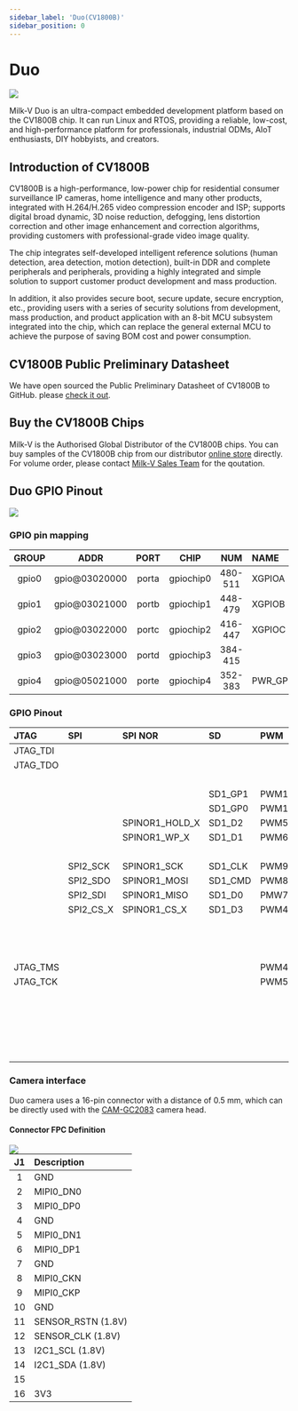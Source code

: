```yaml
---
sidebar_label: 'Duo(CV1800B)'
sidebar_position: 0
---
```


# Duo

 <Image src='/docs/duo/duo-v1.2.png' maxWidth='60%' align='center' />

 Milk-V Duo is an ultra-compact embedded development platform based on the CV1800B chip. It can run Linux and RTOS, providing a reliable, low-cost, and high-performance platform for professionals, industrial ODMs, AIoT enthusiasts, DIY hobbyists, and creators.  

## Introduction of CV1800B

CV1800B is a high-performance, low-power chip for residential consumer surveillance IP cameras, home intelligence and many other products, integrated with H.264/H.265 video compression encoder and ISP; supports digital broad dynamic, 3D noise reduction, defogging, lens distortion correction and other image enhancement and correction algorithms, providing customers with professional-grade video image quality.   

The chip integrates self-developed intelligent reference solutions (human detection, area detection, motion detection), built-in DDR and complete peripherals and peripherals, providing a highly integrated and simple solution to support customer product development and mass production.   

In addition, it also provides secure boot, secure update, secure encryption, etc., providing users with a series of security solutions from development, mass production, and product application with an 8-bit MCU subsystem integrated into the chip, which can replace the general external MCU to achieve the purpose of saving BOM cost and power consumption.

## CV1800B Public Preliminary Datasheet

We have open sourced the Public Preliminary Datasheet of CV1800B to GitHub. please [check it out](https://github.com/milkv-duo/duo-files/blob/main/duo/datasheet/CV1800B-CV1801B-Preliminary-Datasheet-full-en.pdf).

## Buy the CV1800B Chips

Milk-V is the Authorised Global Distributor of the CV1800B chips. You can buy samples of the CV1800B chip from our distributor [online store](https://arace.tech/products/sophon-cv1800b-5pcs) directly. For volume order, please contact [Milk-V Sales Team](mailto:sales@milkv.io) for the qoutation.

## Duo GPIO Pinout

<Image src='/docs/duo/duo/duo-pinout-01.webp' maxWidth='50%' align='center' />

### GPIO pin mapping

<div className='gpio_style'>

| GROUP | ADDR          | PORT  | CHIP      | NUM     | NAME     | START             |
|:-----:|:-------------:|:-----:|:---------:|:-------:|:---------|:------------------|
| gpio0 | gpio@03020000 | porta | gpiochip0 | 480-511 | XGPIOA   | 480 - XGPIOA[0]   |
| gpio1 | gpio@03021000 | portb | gpiochip1 | 448-479 | XGPIOB   | 448 - XGPIOB[0]   |
| gpio2 | gpio@03022000 | portc | gpiochip2 | 416-447 | XGPIOC   | 416 - XGPIOC[0]   |
| gpio3 | gpio@03023000 | portd | gpiochip3 | 384-415 |          |                   |
| gpio4 | gpio@05021000 | porte | gpiochip4 | 352-383 | PWR_GPIO | 352 - PWR_GPIO[0] |

</div>

### GPIO Pinout

<div className='gpio_style' style={{ overflow :"auto"}} >

| JTAG     | SPI       | SPI NOR        | SD      | PWM   | I2C      | UART       | NUM | CV1800B      | NAME | PIN                             | PIN                              | NAME     | CV1800B     | NUM | ADC        | SPI NOR       | SPI NAND     |
|:---------|:----------|:---------------|:--------|:------|:---------|:-----------|:---:|:-------------|-----:|:-------------------------------:|:--------------------------------:|:---------|:------------|:---:|:-----------|:--------------|:-------------|
| JTAG_TDI |           |                |         |       | I2C0_SCL | UART1/2_TX | 508 | XGPIOA[28]   | GP0  | <div className='green'>1</div>  | <div className='red'>40</div>    | VBUS(5V) |             |     |            |               |              |
| JTAG_TDO |           |                |         |       | I2C0_SDA | UART1/2_RX | 509 | XGPIOA[29]   | GP1  | <div className='green'>2</div>  | <div className='red'>39</div>    | VSYS(5V) |             |     |            |               |              |
|          |           |                |         |       |          |            |     |              | GND  | <div className='black'>3</div>  | <div className='black'>38</div>  | GND      |             |     |            |               |              |
|          |           |                | SD1_GP1 | PWM10 |          | UART4_TX   | 378 | PWR_GPIO[26] | GP2  | <div className='green'>4</div>  | <div className='orange'>37</div> | 3V3_EN   |             |     |            |               |              |
|          |           |                | SD1_GP0 | PWM11 |          | UART4_RX   | 377 | PWR_GPIO[25] | GP3  | <div className='green'>5</div>  | <div className='red'>36</div>  | 3V3(OUT) |             |     |            |               |              |
|          |           | SPINOR1_HOLD_X | SD1_D2  | PWM5  | I2C1_SCL | UART2/3_TX | 371 | PWR_GPIO[19] | GP4  | <div className='green'>6</div>  | <div className='gray'>35</div>   |          |             |     |            |               |              |
|          |           | SPINOR1_WP_X   | SD1_D1  | PWM6  | I2C1_SDA | UART2/3_RX | 372 | PWR_GPIO[20] | GP5  | <div className='green'>7</div>  | <div className='gray'>34</div>   |          |             |     |            |               |              |
|          |           |                |         |       |          |            |     |              | GND  | <div className='black'>8</div>  | <div className='black'>33</div>  | GND      |             |     |            |               |              |
|          | SPI2_SCK  | SPINOR1_SCK    | SD1_CLK | PWM9  | I2C3_SDA |            | 375 | PWR_GPIO[23] | GP6  | <div className='green'>9</div>  | <div className='green'>32</div>  | GP27     | XGPIOB[6]   | 454 | ADC2(1.8V) |               |              |
|          | SPI2_SDO  | SPINOR1_MOSI   | SD1_CMD | PWM8  | I2C3_SCL |            | 374 | PWR_GPIO[22] | GP7  | <div className='green'>10</div> | <div className='green'>31</div>  | GP26     | XGPIOB[3]   | 451 | ADC1(1.8V) |               |              |
|          | SPI2_SDI  | SPINOR1_MISO   | SD1_D0  | PMW7  | I2C1_SDA | UART3_RTS  | 373 | PWR_GPIO[21] | GP8  | <div className='green'>11</div> | <div className='orange'>30</div> | RUN      |             |     |            |               |              |
|          | SPI2_CS_X | SPINOR1_CS_X   | SD1_D3  | PWM4  | I2C1_SCL | UART3_CTS  | 370 | PWR_GPIO[18] | GP9  | <div className='green'>12</div> | <div className='green'>29</div>  | GP22     | PWR_GPIO[4] | 356 |            |               |              |
|          |           |                |         |       |          |            |     |              | GND  | <div className='black'>13</div> | <div className='black'>28</div>  | GND      |             |     |            |               |              |
|          |           |                |         |       | I2C1_SDA |            | 425 | XGPIOC[9]    | GP10 | <div className='green'>14</div> | <div className='green'>27</div>  | GP21     | XGPIOA[26]  | 506 |            | SPINOR_HOLD_X | SPINAND_HOLD |
|          |           |                |         |       | I2C1_SCL |            | 426 | XGPIOC[10]   | GP11 | <div className='green'>15</div> | <div className='green'>26</div>  | GP20     | XGPIOA[27]  | 507 |            | SPINOR_WP_X   | SPINAND_WP   |
| JTAG_TMS |           |                |         | PWM4  |          | UART0/1_TX | 496 | XGPIOA[16]   | GP12 | <div className='green'>16</div> | <div className='green'>25</div>  | GP19     | XGPIOA[25]  | 505 |            | SPINOR_MOSI   | SPINAND_MOSI |
| JTAG_TCK |           |                |         | PWM5  |          | UART0/1_RX | 497 | XGPIOA[17]   | GP13 | <div className='green'>17</div> | <div className='green'>24</div>  | GP18     | XGPIOA[22]  | 502 |            | SPINOR_SCK    | SPINAND_SCK  |
|          |           |                |         |       |          |            |     |              | GND  | <div className='black'>18</div> | <div className='black'>23</div>  | GND      |             |     |            |               |              |
|          |           |                |         |       |          |            | 494 | XGPIOA[14]   | GP14 | <div className='green'>19</div> | <div className='green'>22</div>  | GP17     | XGPIOA[24]  | 504 |            | SPINOR_CS_X   | SPINAND_CS   |
|          |           |                |         |       |          |            | 495 | XGPIOA[15]   | GP15 | <div className='green'>20</div> | <div className='green'>21</div>  | GP16     | XGPIOA[23]  | 503 |            | SPINOR_MISO   | SPINAND_MISO |
|          |           |                |         |       |          |            |     |              |      | &nbsp;                          |                                  |          |             |     |            |               |              |
|          |           |                |         |       |          |            | 440 | XGPIOC[24]   |      | <div className='blue'>LED</div> |                                  |          |             |     |            |               |              |

</div>

### Camera interface

Duo camera uses a 16-pin connector with a distance of 0.5 mm, which can be directly used with the [CAM-GC2083](https://milkv.io/docs/duo/camera/gc2083) camera head.

#### Connector FPC Definition

<Image src='/docs/duo/duo/duo-camera-csi-port.webp' maxWidth='70%' align='left' />

<div className='gpio_style'>

| J1 | Description         |
|:--:|:--------------------|
| 1  | GND                 |
| 2  | MIPI0_DN0           |
| 3  | MIPI0_DP0           |
| 4  | GND                 |
| 5  | MIPI0_DN1           |
| 6  | MIPI0_DP1           |
| 7  | GND                 |
| 8  | MIPI0_CKN           |
| 9  | MIPI0_CKP           |
| 10 | GND                 |
| 11 | SENSOR_RSTN  (1.8V) |
| 12 | SENSOR_CLK   (1.8V) |
| 13 | I2C1_SCL     (1.8V) |
| 14 | I2C1_SDA     (1.8V) |
| 15 |                     |
| 16 | 3V3                 |

</div>
